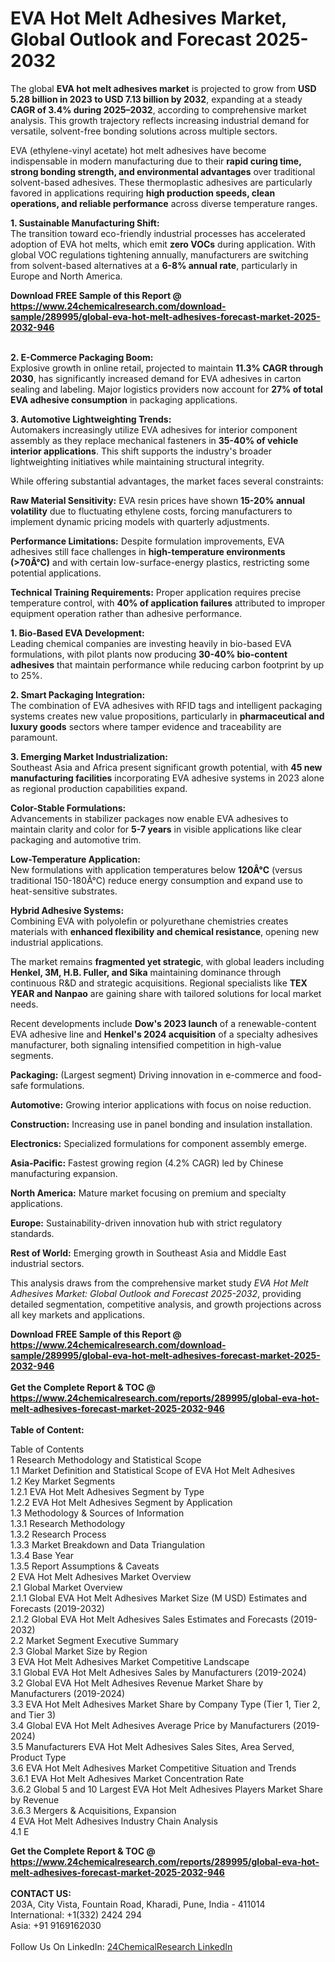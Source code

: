 <h1>EVA Hot Melt Adhesives Market, Global Outlook and Forecast 2025-2032</h1><p>The global <strong>EVA hot melt adhesives market</strong> is projected to grow from <strong>USD 5.28 billion in 2023 to USD 7.13 billion by 2032</strong>, expanding at a steady <strong>CAGR of 3.4% during 2025–2032</strong>, according to comprehensive market analysis. This growth trajectory reflects increasing industrial demand for versatile, solvent-free bonding solutions across multiple sectors.</p><p>EVA (ethylene-vinyl acetate) hot melt adhesives have become indispensable in modern manufacturing due to their <strong>rapid curing time, strong bonding strength, and environmental advantages</strong> over traditional solvent-based adhesives. These thermoplastic adhesives are particularly favored in applications requiring <strong>high production speeds, clean operations, and reliable performance</strong> across diverse temperature ranges.</p><p><strong>1. Sustainable Manufacturing Shift:</strong><br>
The transition toward eco-friendly industrial processes has accelerated adoption of EVA hot melts, which emit <strong>zero VOCs</strong> during application. With global VOC regulations tightening annually, manufacturers are switching from solvent-based alternatives at a <strong>6-8% annual rate</strong>, particularly in Europe and North America.</p><div><b>Download FREE Sample of this Report @ 
            <a href="https://www.24chemicalresearch.com/download-sample/289995/global-eva-hot-melt-adhesives-forecast-market-2025-2032-946">
            https://www.24chemicalresearch.com/download-sample/289995/global-eva-hot-melt-adhesives-forecast-market-2025-2032-946</a></b></div><br><p><strong>2. E-Commerce Packaging Boom:</strong><br>
Explosive growth in online retail, projected to maintain <strong>11.3% CAGR through 2030</strong>, has significantly increased demand for EVA adhesives in carton sealing and labeling. Major logistics providers now account for <strong>27% of total EVA adhesive consumption</strong> in packaging applications.</p><p><strong>3. Automotive Lightweighting Trends:</strong><br>
Automakers increasingly utilize EVA adhesives for interior component assembly as they replace mechanical fasteners in <strong>35-40% of vehicle interior applications</strong>. This shift supports the industry's broader lightweighting initiatives while maintaining structural integrity.</p><p>While offering substantial advantages, the market faces several constraints:</p><p><strong>Raw Material Sensitivity:</strong> EVA resin prices have shown <strong>15-20% annual volatility</strong> due to fluctuating ethylene costs, forcing manufacturers to implement dynamic pricing models with quarterly adjustments.</p><p><strong>Performance Limitations:</strong> Despite formulation improvements, EVA adhesives still face challenges in <strong>high-temperature environments (&gt;70Â°C)</strong> and with certain low-surface-energy plastics, restricting some potential applications.</p><p><strong>Technical Training Requirements:</strong> Proper application requires precise temperature control, with <strong>40% of application failures</strong> attributed to improper equipment operation rather than adhesive performance.</p><p><strong>1. Bio-Based EVA Development:</strong><br>
Leading chemical companies are investing heavily in bio-based EVA formulations, with pilot plants now producing <strong>30-40% bio-content adhesives</strong> that maintain performance while reducing carbon footprint by up to 25%.</p><p><strong>2. Smart Packaging Integration:</strong><br>
The combination of EVA adhesives with RFID tags and intelligent packaging systems creates new value propositions, particularly in <strong>pharmaceutical and luxury goods</strong> sectors where tamper evidence and traceability are paramount.</p><p><strong>3. Emerging Market Industrialization:</strong><br>
Southeast Asia and Africa present significant growth potential, with <strong>45 new manufacturing facilities</strong> incorporating EVA adhesive systems in 2023 alone as regional production capabilities expand.</p><p><strong>Color-Stable Formulations:</strong><br>
	Advancements in stabilizer packages now enable EVA adhesives to maintain clarity and color for <strong>5-7 years</strong> in visible applications like clear packaging and automotive trim.</p><p><strong>Low-Temperature Application:</strong><br>
	New formulations with application temperatures below <strong>120Â°C</strong> (versus traditional 150-180Â°C) reduce energy consumption and expand use to heat-sensitive substrates.</p><p><strong>Hybrid Adhesive Systems:</strong><br>
	Combining EVA with polyolefin or polyurethane chemistries creates materials with <strong>enhanced flexibility and chemical resistance</strong>, opening new industrial applications.</p><p>The market remains <strong>fragmented yet strategic</strong>, with global leaders including <strong>Henkel, 3M, H.B. Fuller, and Sika</strong> maintaining dominance through continuous R&amp;D and strategic acquisitions. Regional specialists like <strong>TEX YEAR and Nanpao</strong> are gaining share with tailored solutions for local market needs.</p><p>Recent developments include <strong>Dow's 2023 launch</strong> of a renewable-content EVA adhesive line and <strong>Henkel's 2024 acquisition</strong> of a specialty adhesives manufacturer, both signaling intensified competition in high-value segments.</p><p><strong>Packaging:</strong> (Largest segment) Driving innovation in e-commerce and food-safe formulations.</p><p><strong>Automotive:</strong> Growing interior applications with focus on noise reduction.</p><p><strong>Construction:</strong> Increasing use in panel bonding and insulation installation.</p><p><strong>Electronics:</strong> Specialized formulations for component assembly emerge.</p><p><strong>Asia-Pacific:</strong> Fastest growing region (4.2% CAGR) led by Chinese manufacturing expansion.</p><p><strong>North America:</strong> Mature market focusing on premium and specialty applications.</p><p><strong>Europe:</strong> Sustainability-driven innovation hub with strict regulatory standards.</p><p><strong>Rest of World:</strong> Emerging growth in Southeast Asia and Middle East industrial sectors.</p><p>This analysis draws from the comprehensive market study <em>EVA Hot Melt Adhesives Market: Global Outlook and Forecast 2025-2032</em>, providing detailed segmentation, competitive analysis, and growth projections across all key markets and applications.</p><div><b>Download FREE Sample of this Report @ 
            <a href="https://www.24chemicalresearch.com/download-sample/289995/global-eva-hot-melt-adhesives-forecast-market-2025-2032-946">
            https://www.24chemicalresearch.com/download-sample/289995/global-eva-hot-melt-adhesives-forecast-market-2025-2032-946</a></b></div><br><div><b>Get the Complete Report & TOC @ 
            <a href="https://www.24chemicalresearch.com/reports/289995/global-eva-hot-melt-adhesives-forecast-market-2025-2032-946">
            https://www.24chemicalresearch.com/reports/289995/global-eva-hot-melt-adhesives-forecast-market-2025-2032-946</a></b></div><br>
            <b>Table of Content:</b><p>Table of Contents<br />
1 Research Methodology and Statistical Scope<br />
1.1 Market Definition and Statistical Scope of EVA Hot Melt Adhesives<br />
1.2 Key Market Segments<br />
1.2.1 EVA Hot Melt Adhesives Segment by Type<br />
1.2.2 EVA Hot Melt Adhesives Segment by Application<br />
1.3 Methodology & Sources of Information<br />
1.3.1 Research Methodology<br />
1.3.2 Research Process<br />
1.3.3 Market Breakdown and Data Triangulation<br />
1.3.4 Base Year<br />
1.3.5 Report Assumptions & Caveats<br />
2 EVA Hot Melt Adhesives Market Overview<br />
2.1 Global Market Overview<br />
2.1.1 Global EVA Hot Melt Adhesives Market Size (M USD) Estimates and Forecasts (2019-2032)<br />
2.1.2 Global EVA Hot Melt Adhesives Sales Estimates and Forecasts (2019-2032)<br />
2.2 Market Segment Executive Summary<br />
2.3 Global Market Size by Region<br />
3 EVA Hot Melt Adhesives Market Competitive Landscape<br />
3.1 Global EVA Hot Melt Adhesives Sales by Manufacturers (2019-2024)<br />
3.2 Global EVA Hot Melt Adhesives Revenue Market Share by Manufacturers (2019-2024)<br />
3.3 EVA Hot Melt Adhesives Market Share by Company Type (Tier 1, Tier 2, and Tier 3)<br />
3.4 Global EVA Hot Melt Adhesives Average Price by Manufacturers (2019-2024)<br />
3.5 Manufacturers EVA Hot Melt Adhesives Sales Sites, Area Served, Product Type<br />
3.6 EVA Hot Melt Adhesives Market Competitive Situation and Trends<br />
3.6.1 EVA Hot Melt Adhesives Market Concentration Rate<br />
3.6.2 Global 5 and 10 Largest EVA Hot Melt Adhesives Players Market Share by Revenue<br />
3.6.3 Mergers & Acquisitions, Expansion<br />
4 EVA Hot Melt Adhesives Industry Chain Analysis<br />
4.1 E</p><div><b>Get the Complete Report & TOC @ 
            <a href="https://www.24chemicalresearch.com/reports/289995/global-eva-hot-melt-adhesives-forecast-market-2025-2032-946">
            https://www.24chemicalresearch.com/reports/289995/global-eva-hot-melt-adhesives-forecast-market-2025-2032-946</a></b></div><br><b>CONTACT US:</b><br>
            203A, City Vista, Fountain Road, Kharadi, Pune, India - 411014<br>
            International: +1(332) 2424 294<br>
            Asia: +91 9169162030 <br><br>
            Follow Us On LinkedIn: <a href="https://www.linkedin.com/company/24chemicalresearch/">24ChemicalResearch LinkedIn</a>